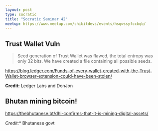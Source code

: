```yaml
---
layout: post
type: socratic
title: "Socratic Seminar 42"
meetup: https://www.meetup.com/chibitdevs/events/hsqwssyfccbqb/
---
```


## Trust Wallet Vuln

>Seed generation of Trust Wallet was flawed, the total entropy was only 32 bits. We have created a file containing all possible seeds.

https://blog.ledger.com/Funds-of-every-wallet-created-with-the-Trust-Wallet-browser-extension-could-have-been-stolen/

**Credit:** Ledger Labs and DonJon

## Bhutan mining bitcoin! 

<https://thebhutanese.bt/dhi-confirms-that-it-is-mining-digital-assets/>

*Credit:** Bhutanese govt


